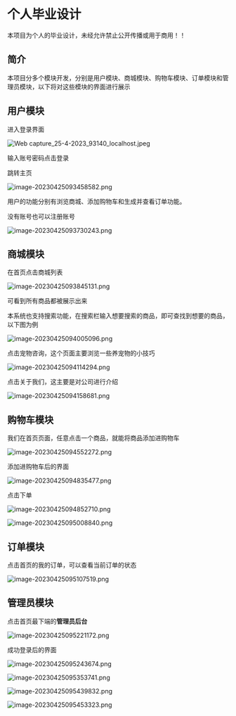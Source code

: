 # 个人毕业设计

本项目为个人的毕业设计，未经允许禁止公开传播或用于商用！！

## 简介

本项目分多个模块开发，分别是用户模块、商城模块、购物车模块、订单模块和管理员模块，以下将对这些模块的界面进行展示

## 用户模块

进入登录界面

![Web capture_25-4-2023_93140_localhost.jpeg](https://github.com/Handsomers/PetsShop/blob/main/img/Web%20capture_25-4-2023_93140_localhost.jpeg?raw=true)

 输入账号密码点击登录

跳转主页

![image-20230425093458582.png](https://github.com/Handsomers/PetsShop/blob/main/img/image-20230425093458582.png?raw=true)

用户的功能分别有浏览商城、添加购物车和生成并查看订单功能。

没有账号也可以注册账号

![image-20230425093730243.png](https://github.com/Handsomers/PetsShop/blob/main/img/image-20230425093730243.png?raw=true)



## 商城模块

在首页点击商城列表

![image-20230425093845131.png](https://github.com/Handsomers/PetsShop/blob/main/img/image-20230425093845131.png?raw=true)

可看到所有商品都被展示出来

本系统也支持搜索功能，在搜索栏输入想要搜索的商品，即可查找到想要的商品，以下图为例

![image-20230425094005096.png](https://github.com/Handsomers/PetsShop/blob/main/img/image-20230425094005096.png?raw=true)

点击宠物咨询，这个页面主要浏览一些养宠物的小技巧

![image-20230425094114294.png](https://github.com/Handsomers/PetsShop/blob/main/img/image-20230425094114294.png?raw=true)

点击关于我们，这主要是对公司进行介绍

![image-20230425094158681.png](https://github.com/Handsomers/PetsShop/blob/main/img/image-20230425094158681.png?raw=true)

## 购物车模块

我们在首页页面，任意点击一个商品，就能将商品添加进购物车

![image-20230425094552272.png](https://github.com/Handsomers/PetsShop/blob/main/img/image-20230425094552272.png?raw=true)

添加进购物车后的界面

![image-20230425094835477.png](https://github.com/Handsomers/PetsShop/blob/main/img/image-20230425094835477.png?raw=true)

点击下单

![image-20230425094852710.png](https://github.com/Handsomers/PetsShop/blob/main/img/image-20230425094852710.png?raw=true)

![image-20230425095008840.png](https://github.com/Handsomers/PetsShop/blob/main/img/image-20230425095008840.png?raw=true)

## 订单模块

点击首页的我的订单，可以查看当前订单的状态

![image-20230425095107519.png](https://github.com/Handsomers/PetsShop/blob/main/img/image-20230425095107519.png?raw=true)

## 管理员模块

点击首页最下端的**管理员后台**

![image-20230425095221172.png](https://github.com/Handsomers/PetsShop/blob/main/img/image-20230425095221172.png?raw=true)

成功登录后的界面

![image-20230425095243674.png](https://github.com/Handsomers/PetsShop/blob/main/img/image-20230425095243674.png?raw=true)

![image-20230425095353741.png](https://github.com/Handsomers/PetsShop/blob/main/img/image-20230425095353741.png?raw=true)

![image-20230425095439832.png](https://github.com/Handsomers/PetsShop/blob/main/img/image-20230425095439832.png?raw=true)

![image-20230425095453323.png](https://github.com/Handsomers/PetsShop/blob/main/img/image-20230425095453323.png?raw=true)



